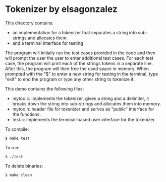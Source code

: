 # Tokenizer by elsagonzalez

This directory contains:
* an implementation for a tokenizer that separates a string into sub-strings and allocates them.
* and a terminal interface for testing

The program will initially run the test cases provided in the code and then will prompt the user the user to enter additional test cases. For each test case, the program will print each of the strings tokens in a separate line.
After this, the program will then free the used space in memory. When prompted with the "$" to enter a new string for testing in the terminal, type "exit" to end the program or type any other string to tokenize it.

This demo contains the following files:
* mytoc.c: implements the tokenizer, given a string and a delimiter, it breaks down the string into sub-strings and allocates them into memory.
* mytoc.h: header file for tokenizer and serves as "public" interface for the functions.
* test.c: implements the terminal-based user interface for the tokenizer.

To compile:
~~~
$ make test
~~~

To run:
~~~
$ ./test
~~~

To delete binaries:
~~~
$ make clean
~~~